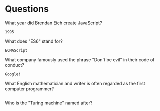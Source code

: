 # Questions

What year did Brendan Eich create JavaScript?

```
1995
```

What does "ES6" stand for?

```
ECMAScript 
```

What company famously used the phrase "Don't be evil" in their code of conduct?

```
Google!
```

What English mathematician and writer is often regarded as the first computer programmer?

```

```

Who is the "Turing machine" named after?

```

```
